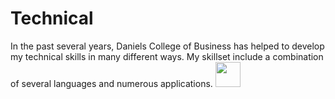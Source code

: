 # Technical
In the past several years, Daniels College of Business has helped to develop my technical skills in many different ways. My skillset include a combination of several languages and numerous applications.
[<img src= "https://img.shields.io/badge/HOME-009688.svg" height="40"/>](https://github.com/gziliotto12/gziliotto12)
